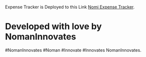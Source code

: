 Expense Tracker is Deployed to this Link [Nomi Expense Tracker](https://nomi-expense-tracker.surge.sh/).

# Developed with love by NomanInnovates
#NomanInnovates
#Noman 
#Innovate
#Innovates
NomanInnovates.
